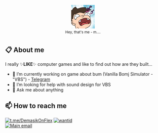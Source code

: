 <p align="center">
	<img width="15%" src="/kavo.png">
	<br />
	<sup>Hey, that's me - m....<sup>
</p>

## 📋 About me

I really ✨**LIKE**✨ computer games and like to find out how are they built...

- 🔭 I’m currently working on game about bum (Vanilla Bomj Simulator - "VBS") - [Telegram]
- 🤔 I’m looking for help with sound design for VBS
- 💬 Ask me about anything

## 📫 How to reach me

<a href="https://t.me/DemasikOnFlex"><img src="https://img.shields.io/badge/-@DemasikOnFlex-000?&logo=Telegram" alt="t.me/DemasikOnFlex"></a>
<a href="https://github.com/wantid"><img src="https://img.shields.io/badge/-wantid-000?&logo=GitHub" alt="wantid"></a>
<br />
<a href="mailto:mrwantid@gmail.com"><img src="https://img.shields.io/badge/-mrwantid@gmail.com-000?&logo=Gmail" alt="Main email"></a>

[Telegram]: https://t.me/exeersitus
